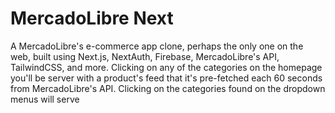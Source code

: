 # MercadoLibre Next

A MercadoLibre's e-commerce app clone, perhaps the only one on the web, built using Next.js, NextAuth, Firebase, MercadoLibre's API, TailwindCSS, and more. Clicking on any of the categories on the homepage you'll be server with a product's feed that it's pre-fetched each 60 seconds from MercadoLibre's API. Clicking on the categories found on the dropdown menus will serve 